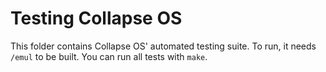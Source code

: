 # Testing Collapse OS

This folder contains Collapse OS' automated testing suite. To run, it needs
`/emul` to be built. You can run all tests with `make`.
